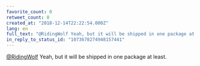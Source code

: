 ```yaml
---
favorite_count: 0
retweet_count: 0
created_at: "2018-12-14T22:22:54.000Z"
lang: en
full_text: "@RidingWolf Yeah, but it will be shipped in one package at least."
in_reply_to_status_id: "1073678274948157441"
---
```


[@RidingWolf](https://twitter.com/RidingWolf) Yeah, but it will be shipped in
one package at least.
